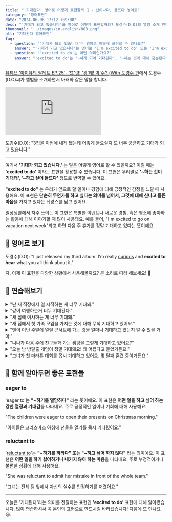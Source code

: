 ```yaml
---
title: "'기대된다' 영어로 어떻게 표현할까 🎉 - 신이나다, 들뜨다 영어로"
category: "영어표현"
date: "2024-06-06 17:12 +09:00"
desc: "'기대가 되고 있습니다'를 영어로 어떻게 표현할까요? 도경수(D.O)의 앨범 소개 인터뷰를 예시로, 기대감을 나타내는 자연스러운 영어 표현법을 알아봅시다. 다양한 상황에서 활용할 수 있는 영어 표현을 익혀보세요."
thumbnail: "../images/in-english/003.png"
alt: "기대된다 영어표현"
faq:
  - question: "'기대가 되고 있습니다'는 영어로 어떻게 표현할 수 있나요?"
    answer: "'기대가 되고 있습니다'는 영어로 'I'm excited to do' 또는 'I'm excited about'으로 표현할 수 있습니다. 이 표현은 미래의 일에 대한 기대감이나 흥분을 나타낼 때 사용합니다. 예를 들어, 'I'm excited to hear your feedback'는 '여러분의 의견을 듣게 되어 기대됩니다'라는 의미입니다."
  - question: "'excited to do'는 어떤 의미인가요?"
    answer: "'excited to do'는 '~하게 되어 기대된다', '~하는 것에 대해 흥분된다'라는 의미로, 앞으로 일어날 일이나 할 일에 대한 긍정적인 기대감과 흥분을 나타냅니다. 이는 기쁨과 기대감이 섞인 감정을 표현할 때 사용됩니다. 예를 들어, 'I'm excited to start my new job next week'은 '다음 주에 새 직장을 시작하게 되어 기대돼'라는 뜻입니다."
---
```


[유튜브 '아이유의 팔레트 EP.25'- '뚀'렷! '경'례! 박'수'! (With 도경수 편](https://www.youtube.com/watch?v=jjeGH2df_qw&t=71)에서 도경수(D.O)씨가 앨범을 소개하면서 아래와 같은 말을 합니다.

<iframe class="youtube" src="https://www.youtube.com/embed/jjeGH2df_qw?si=__63-s1CNkVgRaAJ&amp;start=71" title="YouTube video player" frameborder="0" allow="accelerometer; autoplay; clipboard-write; encrypted-media; gyroscope; picture-in-picture; web-share" referrerpolicy="strict-origin-when-cross-origin" allowfullscreen></iframe>

도경수(D.O): "3집을 이번에 내게 됐는데 어떻게 들으실지 또 너무 궁금하고 기대가 되고 있습니다."

---

여기서 **'기대가 되고 있습니다.'** 는 말은 어떻게 영어로 할 수 있을까요? 이럴 때는 **'excited to do'** 이라는 표현을 활용할 수 있습니다. 이 표현은 우리말로 **'~하는 것이 기대돼', '~하고 싶어 들뜨다'** 정도로 번역할 수 있어요.

**"excited to do"** 는 우리가 앞으로 할 일이나 경험에 대해 긍정적인 감정을 느낄 때 사용해요. 이 표현은 단**순히 무언가를 하고 싶다는 의미를 넘어서, 그것에 대해 신나고 들뜬 마음**을 가지고 있다는 뉘앙스를 담고 있어요.

일상생활에서 자주 쓰이는 이 표현은 특별한 이벤트나 새로운 경험, 혹은 평소에 좋아하는 활동에 대해 이야기할 때 많이 사용돼요. 예를 들어, "I'm excited to go on vacation next week"라고 하면 다음 주 휴가를 정말 기대하고 있다는 뜻이에요.

<script async src="https://pagead2.googlesyndication.com/pagead/js/adsbygoogle.js?client=ca-pub-1465612013356152"
     crossorigin="anonymous"></script>
<!-- engple-horizontal-ad -->

<ins class="adsbygoogle"
     style="display:block"
     data-ad-client="ca-pub-1465612013356152"
     data-ad-slot="2106896038"
     data-ad-format="auto"
     data-full-width-responsive="true"></ins>

<script>
     (adsbygoogle = window.adsbygoogle || []).push({});
</script>

## 📖 영어로 보기

도경수(D.O): "I just released my third album. I’m really [curious](/blog/in-english/327.curious/) and **excited to hear** what you all think about it."

자, 이제 이 표현을 다양한 상황에서 사용해볼까요? 큰 소리로 따라 해보세요! 🎉

## 💬 연습해보기

<details>
<summary>"난 새 직장에서 일 시작하는 게 너무 기대돼."</summary>
<span>"I'm really excited to start my new job."</span>
</details>

<details>
<summary>"같이 여행하는거 너무 기대된다."</summary>
<span>"I'm excited to go on a trip together."</span>
</details>

<details>
<summary>"새 집에 이사하는 게 너무 기대돼."</summary>
<span>"I'm really excited to move into the new house."</span>

</details>

<details>
<summary>"새 집에서 첫 가족 모임을 가지는 것에 대해 무척 기대하고 있어요."</summary>
<span>"We're really excited to have our first family gathering in the new house."</span>
</details>

<details>
<summary>"앤이 이번 주말에 열릴 콘서트에 가는 것을 얼마나 기대하고 있는지 알 수 있을 거야."</summary>
<span>"You can tell how excited Anne is to go to the concert this weekend."</span>
</details>

<details>
<summary>"니나가 다음 주에 친구들과 가는 캠핑을 그렇게 기대하고 있어요?"</summary>
<span>"Is Nina so excited to go camping with her friends next week?"</span>
</details>

<details>
<summary>"오늘 밤 방탈출 게임이 정말 기대돼요! 꽤 어렵다고 들었거든요."</summary>
<span>"I'm so excited to do the escape room tonight! I've heard it's really challenging."</span>
</details>

<details>
<summary>"그녀가 첫 마라톤 대회를 몹시 기대하고 있어요. 몇 달째 훈련 중이거든요."</summary>
<span>"She's really excited to do her first marathon. She's been training for months."</span>
</details>

## 🤝 함께 알아두면 좋은 표현들

### eager to

'eager to'는 **"~하기를 열망하다"** 라는 뜻이에요. 이 표현은 **어떤 일을 하고 싶어 하는 강한 열정과 기대감**을 나타내요. 주로 긍정적인 일이나 기회에 대해 사용해요.

"The children were eager to open their presents on Christmas morning."

"아이들은 크리스마스 아침에 선물을 열기를 몹시 기다렸어요."

### reluctant to

'[reluctant to](/blog/in-english/152.reluctant/)'는 **"~하기를 꺼리다" 또는 "~하고 싶어 하지 않다"** 라는 의미예요. 이 표현은 **어떤 일을 하기 싫어하거나 내키지 않아 하는 마음**을 나타내요. 주로 부정적이거나 불편한 상황에 대해 사용해요.

"She was reluctant to admit her mistake in front of the whole team."

"그녀는 전체 팀 앞에서 자신의 실수를 인정하기를 꺼렸어요."

---

오늘은 '기대된다'라는 의미를 전달하는 표현인 **'excited to do'** 표현에 대해 알아봤습니다. 많이 연습하셔서 꼭 본인의 표현으로 만드시길 바라겠습니다! 다음에 또 만나요 😃.
